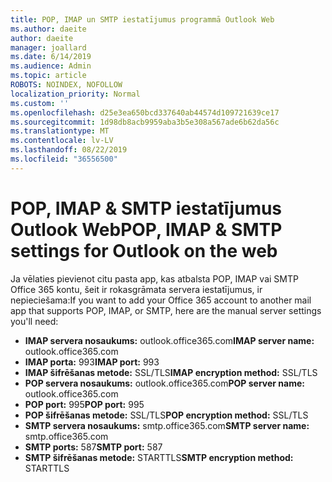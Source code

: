 ```yaml
---
title: POP, IMAP un SMTP iestatījumus programmā Outlook Web
ms.author: daeite
author: daeite
manager: joallard
ms.date: 6/14/2019
ms.audience: Admin
ms.topic: article
ROBOTS: NOINDEX, NOFOLLOW
localization_priority: Normal
ms.custom: ''
ms.openlocfilehash: d25e3ea650bcd337640ab44574d109721639ce17
ms.sourcegitcommit: 1d98db8acb9959aba3b5e308a567ade6b62da56c
ms.translationtype: MT
ms.contentlocale: lv-LV
ms.lasthandoff: 08/22/2019
ms.locfileid: "36556500"
---
```

# <a name="pop-imap--smtp-settings-for-outlook-on-the-web"></a><span data-ttu-id="80964-102">POP, IMAP & SMTP iestatījumus Outlook Web</span><span class="sxs-lookup"><span data-stu-id="80964-102">POP, IMAP & SMTP settings for Outlook on the web</span></span>

<span data-ttu-id="80964-103">Ja vēlaties pievienot citu pasta app, kas atbalsta POP, IMAP vai SMTP Office 365 kontu, šeit ir rokasgrāmata servera iestatījumus, ir nepieciešama:</span><span class="sxs-lookup"><span data-stu-id="80964-103">If you want to add your Office 365 account to another mail app that supports POP, IMAP, or SMTP, here are the manual server settings you'll need:</span></span>
  
- <span data-ttu-id="80964-104">**IMAP servera nosaukums:** outlook.office365.com</span><span class="sxs-lookup"><span data-stu-id="80964-104">**IMAP server name:** outlook.office365.com</span></span>
- <span data-ttu-id="80964-105">**IMAP porta:** 993</span><span class="sxs-lookup"><span data-stu-id="80964-105">**IMAP port:** 993</span></span>
- <span data-ttu-id="80964-106">**IMAP šifrēšanas metode:** SSL/TLS</span><span class="sxs-lookup"><span data-stu-id="80964-106">**IMAP encryption method:** SSL/TLS</span></span>
- <span data-ttu-id="80964-107">**POP servera nosaukums:** outlook.office365.com</span><span class="sxs-lookup"><span data-stu-id="80964-107">**POP server name:** outlook.office365.com</span></span>  
- <span data-ttu-id="80964-108">**POP port:** 995</span><span class="sxs-lookup"><span data-stu-id="80964-108">**POP port:** 995</span></span>  
- <span data-ttu-id="80964-109">**POP šifrēšanas metode:** SSL/TLS</span><span class="sxs-lookup"><span data-stu-id="80964-109">**POP encryption method:** SSL/TLS</span></span>  
- <span data-ttu-id="80964-110">**SMTP servera nosaukums:** smtp.office365.com</span><span class="sxs-lookup"><span data-stu-id="80964-110">**SMTP server name:** smtp.office365.com</span></span>
- <span data-ttu-id="80964-111">**SMTP ports:** 587</span><span class="sxs-lookup"><span data-stu-id="80964-111">**SMTP port:** 587</span></span>
- <span data-ttu-id="80964-112">**SMTP šifrēšanas metode:** STARTTLS</span><span class="sxs-lookup"><span data-stu-id="80964-112">**SMTP encryption method:** STARTTLS</span></span>